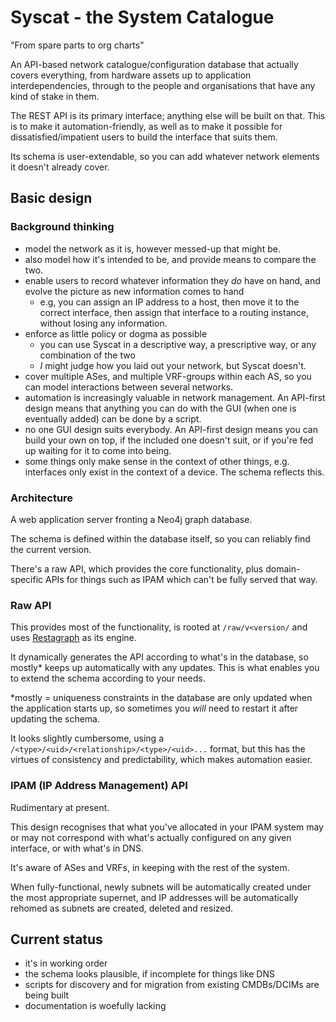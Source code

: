 # Syscat - the System Catalogue

"From spare parts to org charts"

An API-based network catalogue/configuration database that actually covers everything, from hardware assets up to application interdependencies, through to the people and organisations that have any kind of stake in them.

The REST API is its primary interface; anything else will be built on that. This is to make it automation-friendly, as well as to make it possible for dissatisfied/impatient users to build the interface that suits them.

Its schema is user-extendable, so you can add whatever network elements it doesn't already cover.


## Basic design

### Background thinking

- model the network as it is, however messed-up that might be.
- also model how it's intended to be, and provide means to compare the two.
- enable users to record whatever information they _do_ have on hand, and evolve the picture as new information comes to hand
    - e.g, you can assign an IP address to a host, then move it to the correct interface, then assign that interface to a routing instance, without losing any information.
- enforce as little policy or dogma as possible
    - you can use Syscat in a descriptive way, a prescriptive way, or any combination of the two
    - _I_ might judge how you laid out your network, but Syscat doesn't.
- cover multiple ASes, and multiple VRF-groups within each AS, so you can model interactions between several networks.
- automation is increasingly valuable in network management. An API-first design means that anything you can do with the GUI (when one is eventually added) can be done by a script.
- no one GUI design suits everybody. An API-first design means you can build your own on top, if the included one doesn't suit, or if you're fed up waiting for it to come into being.
- some things only make sense in the context of other things, e.g. interfaces only exist in the context of a device. The schema reflects this.

### Architecture

A web application server fronting a Neo4j graph database.

The schema is defined within the database itself, so you can reliably find the current version.

There's a raw API, which provides the core functionality, plus domain-specific APIs for things such as IPAM which can't be fully served that way.


### Raw API

This provides most of the functionality, is rooted at `/raw/v<version/` and uses [Restagraph](https://github.com/equill/restagraph) as its engine.

It dynamically generates the API according to what's in the database, so mostly\* keeps up automatically with any updates. This is what enables you to extend the schema according to your needs.

\*mostly = uniqueness constraints in the database are only updated when the application starts up, so sometimes you _will_ need to restart it after updating the schema.

It looks slightly cumbersome, using a `/<type>/<uid>/<relationship>/<type>/<uid>...` format, but this has the virtues of consistency and predictability, which makes automation easier.


### IPAM (IP Address Management) API

Rudimentary at present.

This design recognises that what you've allocated in your IPAM system may or may not correspond with what's actually configured on any given interface, or with what's in DNS.

It's aware of ASes and VRFs, in keeping with the rest of the system.

When fully-functional, newly subnets will be automatically created under the most appropriate supernet, and IP addresses will be automatically rehomed as subnets are created, deleted and resized.


## Current status

- it's in working order
- the schema looks plausible, if incomplete for things like DNS
- scripts for discovery and for migration from existing CMDBs/DCIMs are being built
- documentation is woefully lacking
